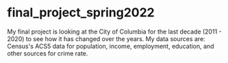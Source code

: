 # final_project_spring2022
 
My final project is looking at the City of Columbia for the last decade (2011 - 2020) to see how it has changed over the years. My data sources are: Census's ACS5 data for population, income, employment, education, and other sources for crime rate.